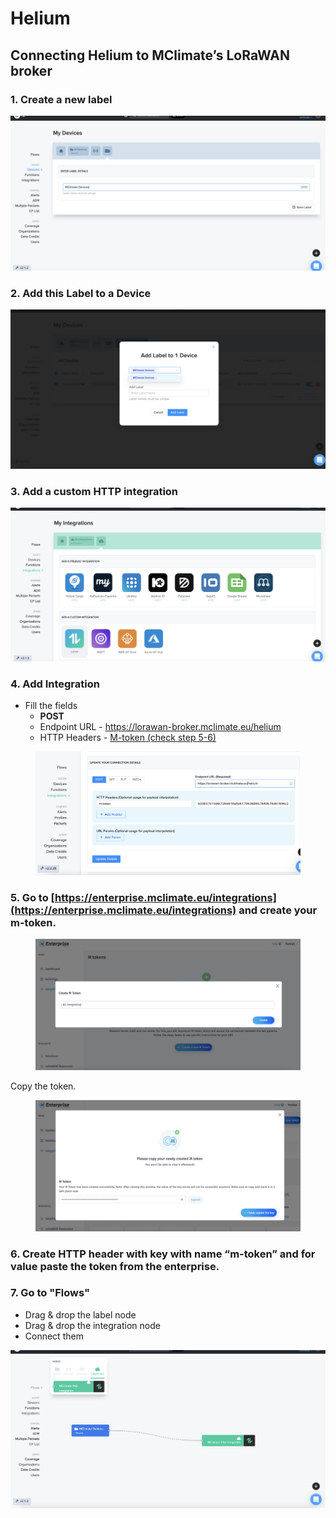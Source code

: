 # Helium

## **Connecting Helium to MClimate’s LoRaWAN broker**

### **1. Create a new label**

![](<../.gitbook/assets/Screenshot 2021-10-19 at 14.41.22.png>)

### **2. Add this Label to a Device**

![](<../.gitbook/assets/Screenshot 2021-10-19 at 14.42.01.png>)

### **3. Add a custom HTTP integration**

![](<../.gitbook/assets/Screenshot 2021-10-19 at 14.42.33.png>)

### **4. Add Integration**

* Fill the fields&#x20;
  * **POST**
  * Endpoint URL - https://lorawan-broker.mclimate.eu/helium
  * HTTP Headers - [M-token (check step 5-6)](helium.md#5.-go-to-https-enterprise.mclimate.eu-integrations-and-create-your-m-token.)

<figure><img src="../.gitbook/assets/Screenshot 2023-01-27 at 17.59.01.png" alt=""><figcaption></figcaption></figure>

### 5. Go to [https://enterprise.mclimate.eu/integrations](https://enterprise.mclimate.eu/integrations) and create your m-token.

<figure><img src="../.gitbook/assets/Screenshot 2023-01-27 at 17.58.06 (1).png" alt=""><figcaption></figcaption></figure>

Copy the token.

<figure><img src="../.gitbook/assets/Screenshot 2023-01-27 at 17.05.53.png" alt=""><figcaption></figcaption></figure>

### 6. Create HTTP header with key with name “m-token” and for value paste the token from the enterprise.

### **7. Go to "Flows"**

* Drag & drop the label node
* Drag & drop the integration node
* Connect them

![](<../.gitbook/assets/Screenshot 2021-10-19 at 14.44.01.png>)

